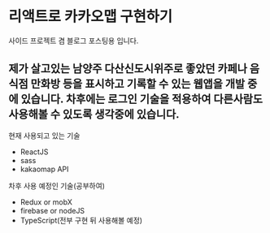 # 리액트로 카카오맵 구현하기



사이드 프로젝트 겸 블로그 포스팅용 입니다.

제가 살고있는 남양주 다산신도시위주로 좋았던 카페나 음식점 만화방 등을 표시하고 기록할 수 있는 웹앱을 개발 중에 있습니다.
차후에는 로그인 기술을 적용하여 다른사람도 사용해볼 수 있도록 생각중에 있습니다.
--------------------------------

현재 사용되고 있는 기술

- ReactJS
- sass
- kakaomap API

차후 사용 예정인 기술(공부하여)

- Redux or mobX
- firebase or nodeJS
- TypeScript(전부 구현 뒤 사용해볼 예정)

